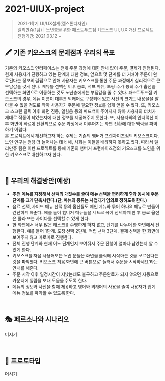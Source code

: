 # 2021-UIUX-project
> 2021-1학기 UI/UX설계(캡스톤디자인) </br>
> 델리만쥬(1팀) | 노년층을 위한 패스트푸드점 키오스크 UI, UX 개선 프로젝트 </br>
> 진행기간: 2021.03.12 ~ 

## 🖍 기존 키오스크의 문제점과 우리의 목표
기존의 키오스크 인터페이스는 전체 주문 과정에 대한 안내 없이 주문, 결제가 진행된다. 현재 사용자가 진행하고 있는 단계에 대한 정보, 앞으로 몇 단계를 더 거쳐야 주문이 완료된다는 정보의 결핍으로 인해 사용자는 키오스크를 통한 주문 과정에서 심리적으로 큰 부담감을 갖게 된다. 메뉴를 선택한 이후 음료, 서브 메뉴, 토핑 추가 등의 추가 옵션을 선택하는 화면으로 이동하는 것도 노년층에게는 부담감을 줄 수 있다. 
패스트푸드점 키오스크의 경우, 메뉴 이름이 대부분 외래어로 구성되어 있고 사진의 크기도 내용물을 알아볼 수 없을 정도로 작아 사용자가 주문에 필요한 정보를 쉽게 얻을 수 없다. 또, 키오스크 스크린 클릭 이후 화면 진동, 알림음 등의 피드백이 주어지지 않아 사용자의 터치가 제대로 작동이 되었는지에 대한 정보를 제공해주지 못한다. 또, 사용자와의 인터랙션 이후 화면이 빠르게 전환되므로 주문 과정에서 이루어지는 화면 전환에 대한 맥락을 파악하기 어렵다. </br>
본 프로젝트에서 개선하고자 하는 주제는 기존의 햄버거 프랜차이즈점의 키오스크이다. 노인 인구는 점점 더 늘어나는 데 비해, 사회는 이들을 배려하지 못하고 있다. 따라서 델리만쥬 팀은 이번 프로젝트를 통해 기존의 햄버거 프랜차이즈점의 키오스크를 노인을 위한 키오스크로 개선하고자 한다.

</br>

## 🔎 우리의 해결방안(예상)
- **추천 메뉴를 지정해서 선택의 가짓수를 줄여 메뉴 선택을 편리하게 함과 동시에 주문 단계를 크게 단축시킨다.(단, 메뉴의 종류는 사업자가 임의로 정하도록 한다.)**
- 음료 선택, 사이드 메뉴 선택 등의 옵션들도 메인 메뉴와 묶어 하나의 메뉴로 만들어 간단하게 해준다. 예를 들어 햄버거 메뉴들을 세트로 묶어 선택하게 한 후 음료 옵션은 콜라 또는 사이다를 선택할 수 있게 한다.
- 한 화면에서 너무 많은 태스크를 수행하게 하지 않고, 단계를 나누어 한 화면에서 진행한다. 예를 들어 1단계. 포장 선택 2단계. 적립 선택 3단계. 결제 선택을 한 화면에 보여주지 않고 따로따로 진행한다. 
- 전체 진행 단계와 현재 어느 단계인지 보여줘서 주문 진행이 얼마나 남았는지 알 수 있게 한다.
- 키오스크를 처음 사용해보는 노인 분들은 화면을 클릭해 시작하는 것을 모르신다는 것을 파악했다. 
키오스크 처음 화면에 큰 버튼으로’ 눌러서 주문을 시작하세요’라는 안내를 해준다.
- 주문 시작 이후 일정시간이 지났는데도 불구하고 주문완료가 되지 않으면 자동으로 카운터에 알림을 보내 도움을 주도록 한다.     
- 메뉴의 정보와 사진을 함께 제공하고 영어와 외래어의 사용을 줄여 사용자가 쉽게 메뉴 정보를 파악할 수 있도록 한다. 

</br>

## 🎭 페르소나와 시나리오
머시기

</br>

## 💭 프로토타입
머시기
